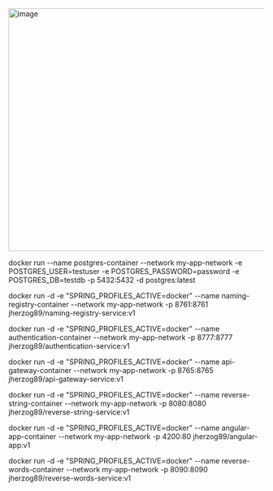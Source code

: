 <img width="823" height="478" alt="image" src="https://github.com/user-attachments/assets/3460e8b8-760b-497e-9a97-95d66e4560a8" />

docker run --name postgres-container --network my-app-network -e POSTGRES_USER=testuser -e POSTGRES_PASSWORD=password -e POSTGRES_DB=testdb -p 5432:5432 -d postgres:latest

docker run -d -e "SPRING_PROFILES_ACTIVE=docker" --name naming-registry-container --network my-app-network -p 8761:8761 jherzog89/naming-registry-service:v1

docker run -d -e "SPRING_PROFILES_ACTIVE=docker" --name authentication-container --network my-app-network -p 8777:8777 jherzog89/authentication-service:v1

docker run -d -e "SPRING_PROFILES_ACTIVE=docker" --name api-gateway-container --network my-app-network -p 8765:8765 jherzog89/api-gateway-service:v1

docker run -d -e "SPRING_PROFILES_ACTIVE=docker" --name reverse-string-container --network my-app-network -p 8080:8080 jherzog89/reverse-string-service:v1

docker run -d -e "SPRING_PROFILES_ACTIVE=docker" --name angular-app-container --network my-app-network -p 4200:80 jherzog89/angular-app:v1

docker run -d -e "SPRING_PROFILES_ACTIVE=docker" --name reverse-words-container --network my-app-network -p 8090:8090 jherzog89/reverse-words-service:v1

